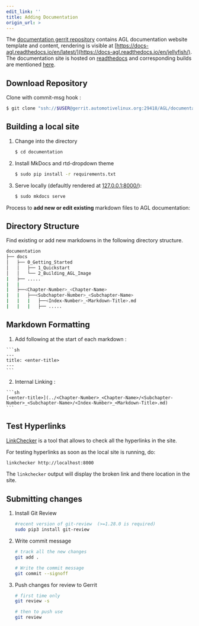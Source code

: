 ```yaml
---
edit_link: ''
title: Adding Documentation
origin_url: >
---
```


The [documentation gerrit repository](https://gerrit.automotivelinux.org/gerrit/admin/repos/AGL/documentation) contains AGL documentation website template and content, rendering is visible at [https://docs-agl.readthedocs.io/en/latest/](https://docs-agl.readthedocs.io/en/jellyfish/). The documentation site is hosted on [readthedocs](https://readthedocs.org/projects/docs-agl/) and corresponding builds are mentioned [here](https://readthedocs.org/projects/docs-agl/builds/).

## Download Repository

Clone with commit-msg hook :

```sh
$ git clone "ssh://$USER@gerrit.automotivelinux.org:29418/AGL/documentation" && scp -p -P 29418 $USER@gerrit.automotivelinux.org:hooks/commit-msg "documentation/.git/hooks/"
```

## Building a local site

1. Change into the directory
    
    ```sh
    $ cd documentation
    ```

2. Install MkDocs and rtd-dropdown theme 
    
    ```sh
    $ sudo pip install -r requirements.txt
    ```

3. Serve locally (defaultly rendered at [127.0.0.1:8000/](127.0.0.1:8000/)):    
    
    ```sh
    $ sudo mkdocs serve
    ```

Process to **add new or edit existing** markdown files to AGL documentation:

## Directory Structure

Find existing or add new markdowns in the following directory structure.

```sh
documentation
├── docs
│   ├── 0_Getting_Started
│   │   ├── 1_Quickstart
│   │   └── 2_Building_AGL_Image
|   ├── .....
|   |
|   ├──<Chapter-Number>_<Chapter-Name>
|   |   ├──<Subchapter-Number>_<Subchapter-Name>
|   |   |   ├──<Index-Number>_<Markdown-Title>.md
|   |   |   ├── .....
```

## Markdown Formatting 

  1. Add following at the start of each markdown :

    ```sh
    ---
    title: <enter-title>
    ---
    ```

  2. Internal Linking :

    ```sh
    [<enter-title>](../<Chapter-Number>_<Chapter-Name>/<Subchapter-Number>_<Subchapter-Name>/<Index-Number>_<Markdown-Title>.md)
    ```

## Test Hyperlinks

[LinkChecker](https://wummel.github.io/linkchecker/) is a tool that allows to check all the hyperlinks in the site. 

For testing hyperlinks as soon as the local site is running, do:

```sh
linkchecker http://localhost:8000
```

The ```linkchecker``` output will display the broken link and there location
in the site.


## Submitting changes

1. Install Git Review 

    ```sh
    #recent version of git-review  (>=1.28.0 is required)
    sudo pip3 install git-review   
    ```

2. Write commit message

    ```sh
    # track all the new changes
    git add .    

    # Write the commit message
    git commit --signoff 
    ```

3. Push changes for review to Gerrit

    ```sh
    # first time only
    git review -s 

    # then to push use
    git review
    ```